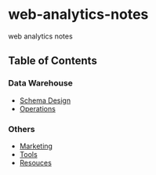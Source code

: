 web-analytics-notes
==================

web analytics notes

## Table of Contents

### Data Warehouse

- [Schema Design](dataWarehouse/schemaDesign.md)
- [Operations](dataWarehouse/operations.md)

### Others

- [Marketing](marketing.md)
- [Tools](tools.md)
- [Resouces](resources.md)

